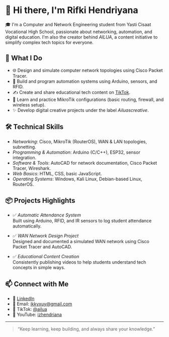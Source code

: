 # 👋 Hi there, I'm Rifki Hendriyana

🎓 I'm a Computer and Network Engineering student from Yasti Cisaat Vocational High School, passionate about networking, automation, and digital education. I'm also the creator behind *AILUA*, a content initiative to simplify complex tech topics for everyone.

## 🧠 What I Do

- 🌐 Design and simulate computer network topologies using Cisco Packet Tracer.
- 🔧 Build and program automation systems using Arduino, sensors, and RFID.
- ✍ Create and share educational tech content on [TikTok](https://www.tiktok.com/@ailua).
- 🛜 Learn and practice MikroTik configurations (basic routing, firewall, and wireless setup).
- ✨ Develop digital creative projects under the label *Ailuascreative*.

## 🛠 Technical Skills

- *Networking*: Cisco, MikroTik (RouterOS), WAN & LAN topologies, subnetting.
- *Programming & Automation*: Arduino (C/C++), ESP32, sensor integration.
- *Software & Tools*: AutoCAD for network documentation, Cisco Packet Tracer, Wireshark.
- *Web Basics*: HTML, CSS, basic JavaScript.
- *Operating Systems*: Windows, Kali Linux, Debian-based Linux, RouterOS.

## 📦 Projects Highlights

- ✅ *Automatic Attendance System*  
  Built using Arduino, RFID, and IR sensors to log student attendance automatically.

- ✅ *WAN Network Design Project*  
  Designed and documented a simulated WAN network using Cisco Packet Tracer and AutoCAD.

- ✅ *Educational Content Creation*  
  Consistently publishing videos to help students understand tech concepts in simple ways.

## 📫 Connect with Me

- 🔗 [LinkedIn](https://www.linkedin.com/in/rifky-hendriyana-61a746367)
- 📧 Email: ikkyxuy@gmail.com
- 📱 TikTok: [@ailua](https://www.tiktok.com/@anairdnehzi)
- 🎥 YouTube: [izhendriana](https://www.youtube.com/@izhendriana)

---

> “Keep learning, keep building, and always share your knowledge.”
